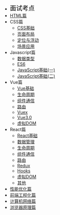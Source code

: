 - <font style="color:black;font-size:20px;font-weight:2px">面试考点</font>
- [HTML篇](articles/html/HTML篇)
- CSS篇
	- [CSS基础](articles/css/CSS基础)
	- [页面布局](articles/css/页面布局)
	- [定位与浮动](articles/css/定位与浮动)
	- [场景应用](articles/css/场景应用)
- Javascript篇 <!-- 对应 articles/vue -->
	- [数据类型](articles/javascript/数据类型)
	- [ES6](articles/javascript/ES6)
	- [JavaScript基础(一)](articles/javascript/JavaScript基础(一))
	- [JavaScript基础(二)](articles/javascript/JavaScript基础(二))
- Vue篇
	- [Vue基础](articles/vue/Vue基础)
	- [生命周期](articles/vue/生命周期)
	- [组件通信](articles/vue/组件通信)
	- [路由](articles/vue/路由)
	- [Vuex](articles/vue/Vuex)
	- [Vue3.0](articles/vue/Vue3.0)
	- [虚拟DOM](articles/vue/虚拟DOM)
- React篇
	-  [React基础](articles/react/React基础)
	-  [数据管理](articles/react/数据管理)
	-  [生命周期](articles/react/生命周期)
	-  [组件通信](articles/react/组件通信)
	-  [路由](articles/react/路由)
	-  [Redux](articles/react/Redux)
	-  [Hooks](articles/react/Hooks)
	-  [虚拟DOM](articles/react/虚拟DOM)
	-  [其他](articles/react/其他)
- [性能优化篇](articles/optimizing/性能优化篇.md)
- [前端工程化篇](articles/engineering/前端工程化篇.md)
- [计算机网络篇](articles/http/计算机网络篇.md)
- [浏览器原理篇](articles/browser/浏览器原理篇.md)

